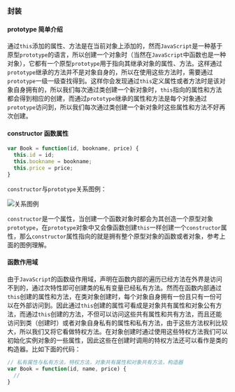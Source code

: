 ### 封装

#### prototype 简单介绍

  通过`this`添加的属性、方法是在当前对象上添加的，然而`JavaScript`是一种基于原型`prototype`的语言，所以创建一个对象时（当然在`JavaScript`中函数也是一种对象），它都有一个原型`prototype`用于指向其继承对象的属性、方法。这样通过`prototype`继承的方法并不是对象自身的，所以在使用这些方法时，需要通过`prototype`一级一级查找得到。这样你会发现通过`this`定义属性或者方法时是该对象自身拥有的，所以我们每次通过类创建一个新对象时，`this`指向的属性和方法都会得到相应的创建，而通过`prototype`继承的属性和方法是每个对象通过`prototype`访问到，所以我们每次通过类创建一个新对象时这些属性和方法不好再次创建。

#### constructor 函数属性

```javascript
var Book = function(id, bookname, price) {
  this.id = id;
  this.bookname = bookname;
  this.price = price;
}
```

`constructor`与`prototype`关系图例：

![关系图例](http://i12.tietuku.com/aa85d7096460d260.png)

  `constructor`是一个属性，当创建一个函数对象时都会为其创造一个原型对象`prototype`，在`prototype`对象中又会像函数创建`this`一样创建一个`constructor`属性，那么`constructor`属性指向的就是拥有整个原型对象的函数或者对象，参考上面的图例理解。
  
  
####  函数作用域

  由于`JavaScript`的函数级作用域，声明在函数内部的遍历已经方法在外界是访问不到的，通过次特性即可创建类的私有变量已经私有方法。然而在函数内部通过`this`创建的属性和方法，在类对象创建时，每个对象自身拥有一份且只有一份可以在外部访问到。因此通过`this`创建的属性可看成是对象共有属性和对象公有方法，而通过`this`创建的方法，不但可以访问这些共有属性和共有方法，而且还能访问到类（创建时）或者对象自身私有的属性和私有方法，由于这些方法权利比较大，所以我们又将它看做特权方法。在对象创建时通过使用这些特权方法我们可以初始化实例对象的一些属性，因此这些在创建时调用的特权方法还可以看作是类的构造器。比如下面的代码：
  
```javascript
// 私有属性与私有方法，特权方法，对象共有属性和对象共有方法，构造器
var Book = function(id, name, price) {
  //
}

  
